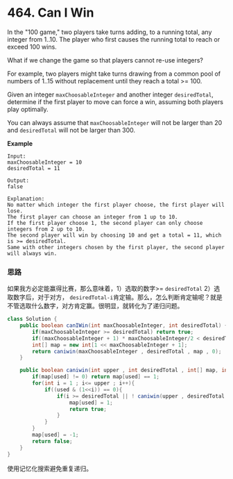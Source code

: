 # 464. Can I Win

In the "100 game," two players take turns adding, to a running total, any integer from 1..10. The player who first causes the running total to reach or exceed 100 wins.

What if we change the game so that players cannot re-use integers?

For example, two players might take turns drawing from a common pool of numbers of 1..15 without replacement until they reach a total >= 100.

Given an integer `maxChoosableInteger` and another integer `desiredTotal`, determine if the first player to move can force a win, assuming both players play optimally.

You can always assume that `maxChoosableInteger` will not be larger than 20 and `desiredTotal` will not be larger than 300.

**Example**

```
Input:
maxChoosableInteger = 10
desiredTotal = 11

Output:
false

Explanation:
No matter which integer the first player choose, the first player will lose.
The first player can choose an integer from 1 up to 10.
If the first player choose 1, the second player can only choose integers from 2 up to 10.
The second player will win by choosing 10 and get a total = 11, which is >= desiredTotal.
Same with other integers chosen by the first player, the second player will always win.
```

### 思路

如果我方必定能赢得比赛，那么意味着，1）选取的数字>= `desiredTotal` 2）选取数字后，对于对方， `desiredTotal-i`肯定输。那么，怎么判断肯定输呢？就是不管选取什么数字，对方肯定赢。很明显，就转化为了递归问题。

```java
class Solution {
    public boolean canIWin(int maxChoosableInteger, int desiredTotal) {
        if(maxChoosableInteger >= desiredTotal) return true;
        if((maxChoosableInteger + 1) * maxChoosableInteger/2 < desiredTotal) return false;
        int[] map = new int[1 << maxChoosableInteger + 1];
        return caniwin(maxChoosableInteger , desiredTotal , map , 0);
    }

    public boolean caniwin(int upper , int desiredTotal , int[] map, int used){
        if(map[used] != 0) return map[used] == 1;
        for(int i = 1 ; i<= upper ; i++){
            if((used & (1<<i)) == 0){
                if(i >= desiredTotal || ! caniwin(upper , desiredTotal - i , map , used | (1<<i))){
                    map[used] = 1;
                    return true;
                }
            }
        }
        map[used] = -1;
        return false;
    }
}
```

使用记忆化搜索避免重复递归。


